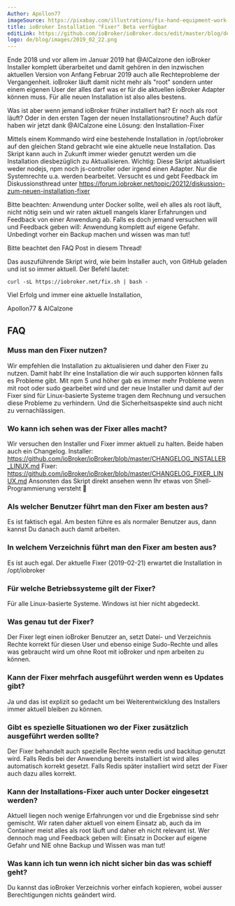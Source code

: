 ```yaml
---
Author: Apollon77
imageSource: https://pixabay.com/illustrations/fix-hand-equipment-work-sticker-2694108/
title: ioBroker Installation "Fixer" Beta verfügbar
editLink: https://github.com/ioBroker/ioBroker.docs/edit/master/blog/de/2019_02_22.md
logo: de/blog/images/2019_02_22.png
---
```

Ende 2018 und vor allem im Januar 2019 hat @AlCalzone den ioBroker Installer komplett überarbeitet und damit gehören in den inzwischen aktuellen Version von Anfang Februar 2019 auch alle Rechteprobleme der Vergangenheit. ioBroker läuft damit nicht mehr als "root" sondern unter einem eigenen User der alles darf was er für die aktuellen ioBroker Adapter können muss.
Für alle neuen Installation ist also alles bestens.
<!-- ID: 698554 -->

Was ist aber wenn jemand ioBroker früher installiert hat? Er noch als root läuft? Oder in den ersten Tagen der neuen Installationsroutine?
Auch dafür haben wir jetzt dank @AlCalzone eine Lösung: den Installation-Fixer
<!-- ID: 627535 -->

Mittels einem Kommando wird eine bestehende Installation in /opt/iobroker auf den gleichen Stand gebracht wie eine aktuelle neue Installation. Das Skript kann auch in Zukunft immer wieder genutzt werden um die Installation diesbezüglich zu Aktualisieren.
Wichtig: Diese Skript aktualisiert weder nodejs, npm noch js-controller oder irgend einen Adapter. Nur die Systemrechte u.a. werden bearbeitet.
Versucht es und gebt Feedback im Diskussionsthread unter https://forum.iobroker.net/topic/20212/diskussion-zum-neuen-installation-fixer
<!-- ID: 85787 -->

Bitte beachten: Anwendung unter Docker sollte, weil eh alles als root läuft, nicht nötig sein und wir raten aktuell mangels klarer Erfahrungen und Feedback von einer Anwendung ab. Falls es doch jemand versuchen will und Feedback geben will: Anwendung komplett auf eigene Gefahr. Unbedingt vorher ein Backup machen und wissen was man tut!
<!-- ID: 472279 -->

Bitte beachtet den FAQ Post in diesem Thread!
<!-- ID: 907956 -->

Das auszuführende Skript wird, wie beim Installer auch, von GitHub geladen und ist so immer aktuell. Der Befehl lautet:
<!-- ID: 18596 -->

```curl -sL https://iobroker.net/fix.sh | bash -```
<!-- ID: 564657 -->

Viel Erfolg und immer eine aktuelle Installation,
<!-- ID: 681199 -->

Apollon77 & AlCalzone
<!-- ID: 274782 -->

## FAQ
<!-- ID: 157135 -->
### Muss man den Fixer nutzen?
<!-- ID: 616243 -->
Wir empfehlen die Installation zu aktualisieren und daher den Fixer zu nutzen. Damit habt Ihr eine Installation die wir auch supporten können falls es Probleme gibt. Mit npm 5 und höher gab es immer mehr Probleme wenn mit root oder sudo gearbeitet wird und der neue Installer und damit auf der Fixer sind für Linux-basierte Systeme tragen dem Rechnung und versuchen diese Probleme zu verhindern. Und die Sicherheitsaspekte sind auch nicht zu vernachlässigen.
<!-- ID: 904594 -->

### Wo kann ich sehen was der Fixer alles macht?
<!-- ID: 146417 -->
Wir versuchen den Installer und Fixer immer aktuell zu halten.
Beide haben auch ein Changelog.
Installer: https://github.com/ioBroker/ioBroker/blob/master/CHANGELOG_INSTALLER_LINUX.md
Fixer: https://github.com/ioBroker/ioBroker/blob/master/CHANGELOG_FIXER_LINUX.md
Ansonsten das Skript direkt ansehen wenn Ihr etwas von Shell-Programmierung versteht 🙂
<!-- ID: 819446 -->

### Als welcher Benutzer führt man den Fixer am besten aus?
<!-- ID: 63513 -->
Es ist faktisch egal. Am besten führe es als normaler Benutzer aus, dann kannst Du danach
auch damit arbeiten.
<!-- ID: 365991 -->

### In welchem Verzeichnis führt man den Fixer am besten aus?
<!-- ID: 614375 -->
Es ist auch egal. Der aktuelle Fixer (2019-02-21) erwartet die Installation in /opt/iobroker
<!-- ID: 244879 -->

### Für welche Betriebssysteme gilt der Fixer?
<!-- ID: 78652 -->
Für alle Linux-basierte Systeme. Windows ist hier nicht abgedeckt.
<!-- ID: 254026 -->

### Was genau tut der Fixer?
<!-- ID: 274041 -->
Der Fixer legt einen ioBroker Benutzer an, setzt Datei- und Verzeichnis Rechte korrekt für diesen User und ebenso einige Sudo-Rechte und alles was gebraucht wird um ohne Root mit ioBroker und npm arbeiten zu können.
<!-- ID: 601737 -->

### Kann der Fixer mehrfach ausgeführt werden wenn es Updates gibt?
<!-- ID: 386131 -->
Ja und das ist explizit so gedacht um bei Weiterentwicklung des Installers immer aktuell bleiben zu können.
<!-- ID: 412302 -->

### Gibt es spezielle Situationen wo der Fixer zusätzlich ausgeführt werden sollte?
<!-- ID: 168877 -->
Der Fixer behandelt auch spezielle Rechte wenn redis und backitup genutzt wird. Falls Redis bei der Anwendung bereits installiert ist wird alles automatisch korrekt gesetzt. Falls Redis später installiert wird setzt der Fixer auch dazu alles korrekt.
<!-- ID: 897908 -->

### Kann der Installations-Fixer auch unter Docker eingesetzt werden?
<!-- ID: 178761 -->
Aktuell liegen noch wenige Erfahrungen vor und die Ergebnisse sind sehr gemischt. Wir raten daher aktuell von einem Einsatz ab, auch da im Container meist alles als root läuft und daher eh nicht relevant ist. Wer dennoch mag und Feedback geben will: Einsatz in Docker auf eigene Gefahr und NIE ohne Backup und Wissen was man tut!
<!-- ID: 608131 -->

### Was kann ich tun wenn ich nicht sicher bin das was schieff geht?
<!-- ID: 622505 -->
Du kannst das ioBroker Verzeichnis vorher einfach kopieren, wobei ausser Berechtigungen nichts geändert wird.
<!-- ID: 938847 -->

